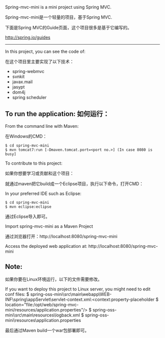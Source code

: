 Spring-mvc-mini is a mini project using Spring MVC.

Spring-mvc-mini是一个轻量的项目，基于Spring MVC.

 下面是Spring MVC的Guide页面，这个项目很多是基于它编写的。
 
 http://spring.io/guides


-------------------	
In this project, you can see the code of:

在这个项目里主要实现了以下技术：
* spring-webmvc
* svnkit
* javax.mail
* jasypt
* dom4j
* spring scheduler

To run the application:
如何运行：
-------------------	
From the command line with Maven:

在Windows的CMD：

    $ cd spring-mvc-mini
    $ mvn tomcat7:run [-Dmaven.tomcat.port=<port no.>] (In case 8080 is busy] 

To contribute to this project:

如果你想要学习或贡献和这个项目：

就通过maven把它build成一个Eclipse项目，执行以下命令，打开CMD：

In your preferred IDE such as Eclipse:

    $ cd spring-mvc-mini
    $ mvn eclipse:eclipse

通过Eclipse导入即可。

Import spring-mvc-mini as a Maven Project

通过浏览器打开：http://localhost:8080/spring-mvc-mini

Access the deployed web application at: http://localhost:8080/spring-mvc-mini

Note:
-------------------

 如果你要在Linux环境运行，以下的文件需要修改。

If you want to deploy this project to Linux server, you might need to edit conf files:
	$ spring-oss-mini\src\main\webapp\WEB-INF\spring\appServlet\servlet-context.xml:<context:property-placeholder 
	$ location="file:/opt/web/spring-mvc-mini/resources/application.properties"/>
	$ spring-oss-mini\src\main\resources\logback.xml
	$ spring-oss-mini\resources\application.properties

 最后通过Maven build一个war包部署即可。



